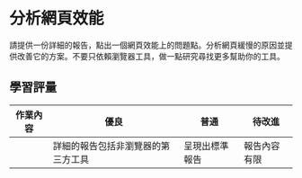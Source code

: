 # 分析網頁效能

請提供一份詳細的報告，點出一個網頁效能上的問題點。分析網頁緩慢的原因並提供改善它的方案。不要只依賴瀏覽器工具，做一點研究尋找更多幫助你的工具。

## 學習評量

| 作業內容 | 優良                               | 普通           | 待改進       |
| -------- | ---------------------------------- | -------------- | ------------ |
|          | 詳細的報告包括非瀏覽器的第三方工具 | 呈現出標準報告 | 報告內容有限 |